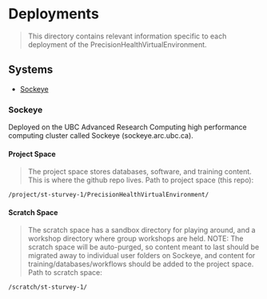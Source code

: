 # Deployments
> This directory contains relevant information specific to each deployment of the PrecisionHealthVirtualEnvironment. 


## Systems
- [Sockeye](###Sockeye)



### Sockeye
Deployed on the UBC Advanced Research Computing high performance computing cluster called Sockeye (sockeye.arc.ubc.ca).

#### Project Space
> The project space stores databases, software, and training content. This is where the github repo lives.
Path to project space (this repo):
```
/project/st-sturvey-1/PrecisionHealthVirtualEnvironment/
```
#### Scratch Space
> The scratch space has a sandbox directory for playing around, and a workshop directory where group workshops are held.
NOTE: The scratch space will be auto-purged, so content meant to last should be migrated away to individual user folders on Sockeye, and content for training/databases/workflows should be added to the project space.
Path to scratch space:
```
/scratch/st-sturvey-1/
```




